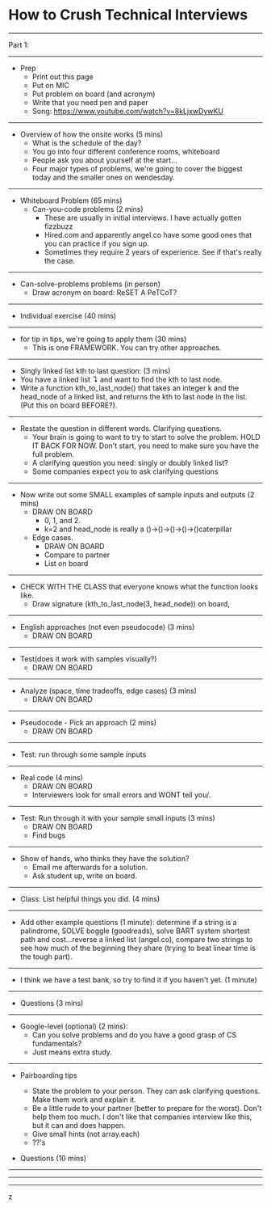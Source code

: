 # How to Crush Technical Interviews
---
Part 1:

---
* Prep
  * Print out this page
  * Put on MIC
  * Put problem on board (and acronym)
  * Write that you need pen and paper
  * Song: https://www.youtube.com/watch?v=8kLjxwDywKU
---
* Overview of how the onsite works (5 mins)
  * What is the schedule of the day?
  * You go into four different conference rooms, whiteboard
  * People ask you about yourself at the start...
  * Four major types of problems, we're going to cover the biggest today and the smaller ones on wendesday.
---
* Whiteboard Problem (65 mins)
  * Can-you-code problems (2 mins)
    * These are usually in initial interviews.  I have actually gotten fizzbuzz
    * Hired.com and apparently angel.co have some good ones that you can practice if you sign up.
    * Sometimes they require 2 years of experience. See if that's really the case.
---

* Can-solve-problems problems (in person)
  * Draw acronym on board: ReSET A PeTCoT?
---
* Individual exercise (40 mins)
---
* for tip in tips, we're going to apply them (30 mins)
  * This is one FRAMEWORK.  You can try other approaches.
---
*  Singly linked list kth to last question: (3 mins)
  * You have a linked list ↴ and want to find the kth to last node.
  * Write a function kth_to_last_node() that takes an integer k and the head_node of a linked list, and returns the kth to last node in the list. (Put this on board BEFORE?).
---
* Restate the question in different words.  Clarifying questions.
  * Your brain is going to want to try to start to solve the problem.  HOLD IT BACK FOR NOW.  Don't start, you need to make sure you have the full problem.
  * A clarifying question you need: singly or doubly linked list?
  * Some companies expect you to ask clarifying questions
---
* Now write out some SMALL examples of sample inputs and outputs (2 mins)
  * DRAW ON BOARD
    * 0, 1, and 2.
    * k=2 and head_node is really a ()->()->()->()->()caterpillar
  * Edge cases.
    * DRAW ON BOARD
    * Compare to partner
    * List on board
---
* CHECK WITH THE CLASS that everyone knows what the function looks like.
  * Draw signature (kth_to_last_node(3, head_node)) on board,
---
* English approaches (not even pseudocode) (3 mins)
  * DRAW ON BOARD
---
* Test(does it work with samples visually?)
  * DRAW ON BOARD
---
* Analyze (space, time tradeoffs, edge cases) (3 mins)
  * DRAW ON BOARD
---
* Pseudocode - Pick an approach (2 mins)
  * DRAW ON BOARD

---
* Test: run through some sample inputs
---
* Real code (4 mins)
  * DRAW ON BOARD
  * Interviewers look for small errors and WONT tell you/.
---
* Test: Run through it with your sample small inputs (3 mins)
  * DRAW ON BOARD
  * Find bugs
---
* Show of hands, who thinks they have the solution?
  * Email me afterwards for a solution.
  * Ask student up, write on board.
---
* Class: List helpful things you did. (4 mins)
---
*  Add other example questions (1 minute): determine if a string is a palindrome, SOLVE boggle (goodreads), solve BART system shortest path and cost...reverse a linked list (angel.co), compare two strings to see how much of the beginning they share (trying to beat linear time is the tough part).

---
*  I think we have a test bank, so try to find it if you haven't yet. (1 minute)
---
* Questions (3 mins)

---
* Google-level (optional) (2 mins):
  * Can you solve problems and do you have a good grasp of CS fundamentals?
  * Just means extra study.

---
* Pairboarding tips
  * State the problem to your person.  They can ask clarifying questions.  Make them work and explain it.
  * Be a little rude to your partner (better to prepare for the worst).  Don't help them too much. I don't like that companies interview like this, but it can and does happen.
  * Give small hints (not array.each)
  * ??'s

* Questions (10 mins)
---

---

---
z
